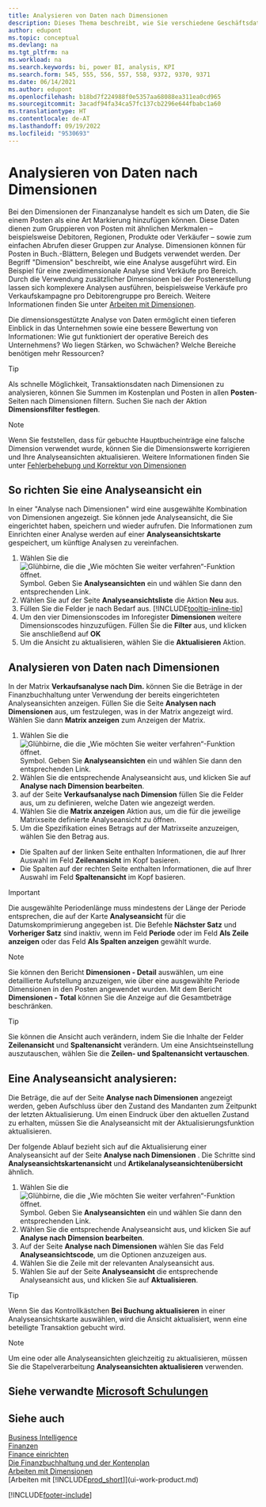 ```yaml
---
title: Analysieren von Daten nach Dimensionen
description: Dieses Thema beschreibt, wie Sie verschiedene Geschäftsdaten nach Dimensionen analysieren können. Dimensionen geben Ihnen einen besseren Einblick in Ihr Unternehmen, sodass Sie Informationen auswerten können.
author: edupont
ms.topic: conceptual
ms.devlang: na
ms.tgt_pltfrm: na
ms.workload: na
ms.search.keywords: bi, power BI, analysis, KPI
ms.search.form: 545, 555, 556, 557, 558, 9372, 9370, 9371
ms.date: 06/14/2021
ms.author: edupont
ms.openlocfilehash: b18bd7f224988f0e5357aa68088ea311ea0cd965
ms.sourcegitcommit: 3acadf94fa34ca57fc137cb2296e644fbabc1a60
ms.translationtype: HT
ms.contentlocale: de-AT
ms.lasthandoff: 09/19/2022
ms.locfileid: "9530693"
---
```

#  <a name="analyze-data-by-dimensions"></a>Analysieren von Daten nach Dimensionen
Bei den Dimensionen der Finanzanalyse handelt es sich um Daten, die Sie einem Posten als eine Art Markierung hinzufügen können. Diese Daten dienen zum Gruppieren von Posten mit ähnlichen Merkmalen – beispielsweise Debitoren, Regionen, Produkte oder Verkäufer – sowie zum einfachen Abrufen dieser Gruppen zur Analyse. Dimensionen können für Posten in Buch.-Blättern, Belegen und Budgets verwendet werden. Der Begriff "Dimension" beschreibt, wie eine Analyse ausgeführt wird. Ein Beispiel für eine zweidimensionale Analyse sind Verkäufe pro Bereich. Durch die Verwendung zusätzlicher Dimensionen bei der Postenerstellung lassen sich komplexere Analysen ausführen, beispielsweise Verkäufe pro Verkaufskampagne pro Debitorengruppe pro Bereich. Weitere Informationen finden Sie unter [Arbeiten mit Dimensionen](finance-dimensions.md).

Die dimensionsgestützte Analyse von Daten ermöglicht einen tieferen Einblick in das Unternehmen sowie eine bessere Bewertung von Informationen: Wie gut funktioniert der operative Bereich des Unternehmens? Wo liegen Stärken, wo Schwächen? Welche Bereiche benötigen mehr Ressourcen?

> [!TIP]
> Als schnelle Möglichkeit, Transaktionsdaten nach Dimensionen zu analysieren, können Sie Summen im Kostenplan und Posten in allen **Posten**-Seiten nach Dimensionen filtern. Suchen Sie nach der Aktion **Dimensionsfilter festlegen**.

> [!NOTE]
> Wenn Sie feststellen, dass für gebuchte Hauptbucheinträge eine falsche Dimension verwendet wurde, können Sie die Dimensionswerte korrigieren und Ihre Analyseansichten aktualisieren. Weitere Informationen finden Sie unter [Fehlerbehebung und Korrektur von Dimensionen](finance-troubleshooting-correcting-dimensions.md#changing-dimension-assignments-after-posting)

## <a name="to-set-up-an-analysis-view"></a>So richten Sie eine Analyseansicht ein  
In einer "Analyse nach Dimensionen" wird eine ausgewählte Kombination von Dimensionen angezeigt. Sie können jede Analyseansicht, die Sie eingerichtet haben, speichern und wieder aufrufen. Die Informationen zum Einrichten einer Analyse werden auf einer **Analyseansichtskarte** gespeichert, um künftige Analysen zu vereinfachen.  

1. Wählen Sie die ![Glühbirne, die die „Wie möchten Sie weiter verfahren“-Funktion öffnet.](media/ui-search/search_small.png "Tell me-Funktion") Symbol. Geben Sie **Analyseansichten** ein und wählen Sie dann den entsprechenden Link.  
2. Wählen Sie auf der Seite **Analyseansichtsliste** die Aktion **Neu** aus.
3. Füllen Sie die Felder je nach Bedarf aus. [!INCLUDE[tooltip-inline-tip](includes/tooltip-inline-tip_md.md)]
4. Um den vier Dimensionscodes im Inforegister **Dimensionen** weitere Dimensionscodes hinzuzufügen. Füllen Sie die **Filter** aus, und klicken Sie anschließend auf **OK**  
5. Um die Ansicht zu aktualisieren, wählen Sie die **Aktualisieren** Aktion.

## <a name="to-analyze-by-dimensions"></a>Analysieren von Daten nach Dimensionen
In der Matrix **Verkaufsanalyse nach Dim.** können Sie die Beträge in der Finanzbuchhaltung unter Verwendung der bereits eingerichteten Analyseansichten anzeigen. Füllen Sie die Seite **Analysen nach Dimensionen** aus, um festzulegen, was in der Matrix angezeigt wird. Wählen Sie dann **Matrix anzeigen** zum Anzeigen der Matrix.  

1. Wählen Sie die ![Glühbirne, die die „Wie möchten Sie weiter verfahren“-Funktion öffnet.](media/ui-search/search_small.png "Tell me-Funktion") Symbol. Geben Sie **Analyseansichten** ein und wählen Sie dann den entsprechenden Link.  
2. Wählen Sie die entsprechende Analyseansicht aus, und klicken Sie auf **Analyse nach Dimension bearbeiten**.
3. auf der Seite  **Verkaufsanalyse nach Dimension** füllen Sie die Felder aus, um zu definieren, welche Daten wie angezeigt werden.
4. Wählen Sie die **Matrix anzeigen** Aktion aus, um die für die jeweilige Matrixseite definierte Analyseansicht zu öffnen.
5. Um die Spezifikation eines Betrags auf der Matrixseite anzuzeigen, wählen Sie den Betrag aus.  

- Die Spalten auf der linken Seite enthalten Informationen, die auf Ihrer Auswahl im Feld **Zeilenansicht** im Kopf basieren.  
- Die Spalten auf der rechten Seite enthalten Informationen, die auf Ihrer Auswahl im Feld **Spaltenansicht** im Kopf basieren.

> [!IMPORTANT]  
>   Die ausgewählte Periodenlänge muss mindestens der Länge der Periode entsprechen, die auf der Karte **Analyseansicht** für die Datumskomprimierung angegeben ist. Die Befehle **Nächster Satz** und **Vorheriger Satz** sind inaktiv, wenn im Feld **Periode** oder im Feld **Als Zeile anzeigen** oder das Feld **Als Spalten anzeigen** gewählt wurde.  

> [!NOTE]  
>   Sie können den Bericht **Dimensionen - Detail** auswählen, um eine detaillierte Aufstellung anzuzeigen, wie über eine ausgewählte Periode Dimensionen in den Posten angewendet wurden. Mit dem Bericht **Dimensionen - Total** können Sie die Anzeige auf die Gesamtbeträge beschränken.  

> [!TIP]  
>   Sie können die Ansicht auch verändern, indem Sie die Inhalte der Felder **Zeilenansicht** und **Spaltenansicht** verändern. Um eine Ansichtseinstellung auszutauschen, wählen Sie die **Zeilen- und Spaltenansicht vertauschen**.

## <a name="to-update-an-analysis-view"></a>Eine Analyseansicht analysieren:  
Die Beträge, die auf der Seite **Analyse nach Dimensionen** angezeigt werden, geben Aufschluss über den Zustand des Mandanten zum Zeitpunkt der letzten Aktualisierung. Um einen Eindruck über den aktuellen Zustand zu erhalten, müssen Sie die Analyseansicht mit der Aktualisierungsfunktion aktualisieren.

Der folgende Ablauf bezieht sich auf die Aktualisierung einer Analyseansicht  auf der Seite **Analyse nach Dimensionen** . Die Schritte sind **Analyseansichtskartenansicht** und **Artikelanalyseansichtenübersicht** ähnlich.  

1. Wählen Sie die ![Glühbirne, die die „Wie möchten Sie weiter verfahren“-Funktion öffnet.](media/ui-search/search_small.png "Tell me-Funktion") Symbol. Geben Sie **Analyseansichten** ein und wählen Sie dann den entsprechenden Link.
2. Wählen Sie die entsprechende Analyseansicht aus, und klicken Sie auf **Analyse nach Dimension bearbeiten**.
2. Auf der Seite **Analyse nach Dimensionen** wählen Sie das Feld **Analyseansichtscode**, um die Optionen anzuzeigen aus.  
3. Wählen Sie die Zeile mit der relevanten Analyseansicht aus.  
4. Wählen Sie auf der Seite **Analyseansicht** die entsprechende Analyseansicht aus, und klicken Sie auf **Aktualisieren**.  

> [!TIP]  
>   Wenn Sie das Kontrollkästchen **Bei Buchung aktualisieren** in einer Analyseansichtskarte auswählen, wird die Ansicht aktualisiert, wenn eine beteiligte Transaktion gebucht wird.

> [!NOTE]  
>   Um eine oder alle Analyseansichten gleichzeitig zu aktualisieren, müssen Sie die Stapelverarbeitung  **Analyseansichten aktualisieren** verwenden.  

## <a name="see-related-microsoft-training"></a>Siehe verwandte [Microsoft Schulungen](/training/modules/dimensions-financial-reports-dynamics-365-business-central/index)

## <a name="see-also"></a>Siehe auch
[Business Intelligence](bi.md)  
[Finanzen](finance.md)  
[Finance einrichten](finance-setup-finance.md)  
[Die Finanzbuchhaltung und der Kontenplan](finance-general-ledger.md)  
[Arbeiten mit Dimensionen](finance-dimensions.md)  
[Arbeiten mit [!INCLUDE[prod_short](includes/prod_short.md)]](ui-work-product.md)  


[!INCLUDE[footer-include](includes/footer-banner.md)]
